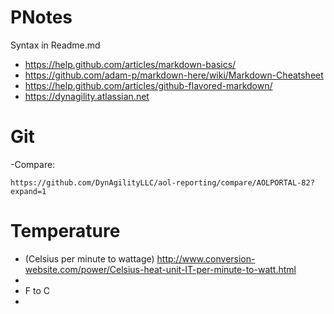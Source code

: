 PNotes
======
Syntax in Readme.md
- https://help.github.com/articles/markdown-basics/
- https://github.com/adam-p/markdown-here/wiki/Markdown-Cheatsheet
- https://help.github.com/articles/github-flavored-markdown/
- https://dynagility.atlassian.net

Git
=======
-Compare:
```
https://github.com/DynAgilityLLC/aol-reporting/compare/AOLPORTAL-82?expand=1
```

Temperature
===========
- (Celsius per minute to wattage) http://www.conversion-website.com/power/Celsius-heat-unit-IT-per-minute-to-watt.html
- 
- F to C
- 

